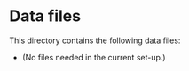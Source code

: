 # Data files

This directory contains the following data files:

 * (No files needed in the current set-up.)
